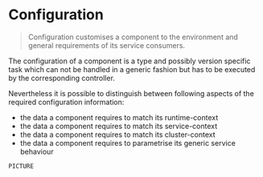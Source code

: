 Configuration
=============

> Configuration customises a component to the environment and general requirements of its service consumers.

The configuration of a component is a type and possibly version specific task
which can not be handled in a generic fashion but has to be executed by the
corresponding controller.

Nevertheless it is possible to distinguish between following aspects of the
required configuration information:

* the data a component requires to match its runtime-context
* the data a component requires to match its service-context
* the data a component requires to match its cluster-context
* the data a component requires to parametrise its generic service behaviour

```
PICTURE
```
